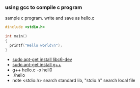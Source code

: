 ### using gcc to compile c program
sample c program. write and save as hello.c
```c
#include <stdio.h>
 
int main()
{
  printf("Hello world\n");
}
```
* [sudo apt-get install libc6-dev]()
* [sudo apt-get install g++](http://pages.cs.wisc.edu/~beechung/ref/gcc-intro.html)
* g++ hello.c -o hell0
* ./hello
* note <stdio.h> search standard lib, "stdio.h" search local file
